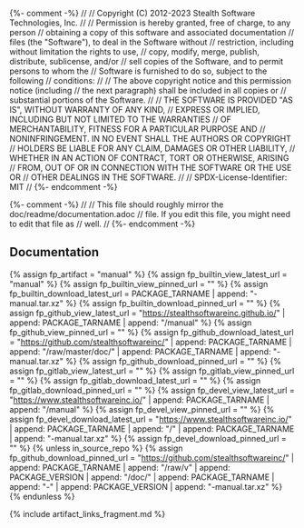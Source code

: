 {%- comment -%}
//
// Copyright (C) 2012-2023 Stealth Software Technologies, Inc.
//
// Permission is hereby granted, free of charge, to any person
// obtaining a copy of this software and associated documentation
// files (the "Software"), to deal in the Software without
// restriction, including without limitation the rights to use,
// copy, modify, merge, publish, distribute, sublicense, and/or
// sell copies of the Software, and to permit persons to whom the
// Software is furnished to do so, subject to the following
// conditions:
//
// The above copyright notice and this permission notice (including
// the next paragraph) shall be included in all copies or
// substantial portions of the Software.
//
// THE SOFTWARE IS PROVIDED "AS IS", WITHOUT WARRANTY OF ANY KIND,
// EXPRESS OR IMPLIED, INCLUDING BUT NOT LIMITED TO THE WARRANTIES
// OF MERCHANTABILITY, FITNESS FOR A PARTICULAR PURPOSE AND
// NONINFRINGEMENT. IN NO EVENT SHALL THE AUTHORS OR COPYRIGHT
// HOLDERS BE LIABLE FOR ANY CLAIM, DAMAGES OR OTHER LIABILITY,
// WHETHER IN AN ACTION OF CONTRACT, TORT OR OTHERWISE, ARISING
// FROM, OUT OF OR IN CONNECTION WITH THE SOFTWARE OR THE USE OR
// OTHER DEALINGS IN THE SOFTWARE.
//
// SPDX-License-Identifier: MIT
//
{%- endcomment -%}

{%- comment -%}
//
// This file should roughly mirror the doc/readme/documentation.adoc
// file. If you edit this file, you might need to edit that file as
// well.
//
{%- endcomment -%}

## Documentation

{% assign fp_artifact = "manual" %}
{% assign fp_builtin_view_latest_url = "manual" %}
{% assign fp_builtin_view_pinned_url = "" %}
{% assign fp_builtin_download_latest_url = PACKAGE_TARNAME | append: "-manual.tar.xz" %}
{% assign fp_builtin_download_pinned_url = "" %}
{% assign fp_github_view_latest_url = "https://stealthsoftwareinc.github.io/" | append: PACKAGE_TARNAME | append: "/manual" %}
{% assign fp_github_view_pinned_url = "" %}
{% assign fp_github_download_latest_url = "https://github.com/stealthsoftwareinc/" | append: PACKAGE_TARNAME | append: "/raw/master/doc/" | append: PACKAGE_TARNAME | append: "-manual.tar.xz" %}
{% assign fp_github_download_pinned_url = "" %}
{% assign fp_gitlab_view_latest_url = "" %}
{% assign fp_gitlab_view_pinned_url = "" %}
{% assign fp_gitlab_download_latest_url = "" %}
{% assign fp_gitlab_download_pinned_url = "" %}
{% assign fp_devel_view_latest_url = "https://www.stealthsoftwareinc.io/" | append: PACKAGE_TARNAME | append: "/manual" %}
{% assign fp_devel_view_pinned_url = "" %}
{% assign fp_devel_download_latest_url = "https://www.stealthsoftwareinc.io/" | append: PACKAGE_TARNAME | append: "/" | append: PACKAGE_TARNAME | append: "-manual.tar.xz" %}
{% assign fp_devel_download_pinned_url = "" %}
{% unless in_source_repo %}
{% assign fp_github_download_pinned_url = "https://github.com/stealthsoftwareinc/" | append: PACKAGE_TARNAME | append: "/raw/v" | append: PACKAGE_VERSION | append: "/doc/" | append: PACKAGE_TARNAME | append: "-" | append: PACKAGE_VERSION | append: "-manual.tar.xz" %}
{% endunless %}

{% include artifact_links_fragment.md %}
